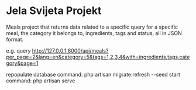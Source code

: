 # Jela Svijeta Projekt

Meals project that returns data related to a specific query for a specific meal, the category it belongs to, ingredients, tags and status, all in JSON format.

e.g. query http://127.0.0.1:8000/api/meals?per_page=2&lang=en&category=5&tags=1,2,3,4&with=ingredients,tags,category&page=1

repopulate database command: php artisan migrate:refresh --seed
start command: php artisan serve        
